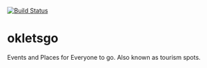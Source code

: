[![Build Status](https://secure.travis-ci.org/tulsawebdevs/okletsgo.png)](http://travis-ci.org/tulsawebdevs/okletsgo)

okletsgo
========

Events and Places for Everyone to go. Also known as tourism spots.